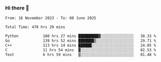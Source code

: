 ### Hi there 👋

<!--
**floyiac/floyiac** is a ✨ _special_ ✨ repository because its `README.md` (this file) appears on your GitHub profile.

Here are some ideas to get you started:

- 🔭 I’m currently working on ...
- 🌱 I’m currently learning ...
- 👯 I’m looking to collaborate on ...
- 🤔 I’m looking for help with ...
- 💬 Ask me about ...
- 📫 How to reach me: ...
- 😄 Pronouns: ...
- ⚡ Fun fact: ...
-->

<!--START_SECTION:waka-->

```txt
From: 16 November 2023 - To: 08 June 2025

Total Time: 470 hrs 29 mins

Python           180 hrs 27 mins █████████▓░░░░░░░░░░░░░░░   38.33 %
Go               139 hrs 52 mins ███████▒░░░░░░░░░░░░░░░░░   29.71 %
C++              113 hrs 14 mins ██████░░░░░░░░░░░░░░░░░░░   24.05 %
C                11 hrs 54 mins  ▓░░░░░░░░░░░░░░░░░░░░░░░░   02.53 %
Text             6 hrs 59 mins   ▒░░░░░░░░░░░░░░░░░░░░░░░░   01.48 %
```

<!--END_SECTION:waka-->
